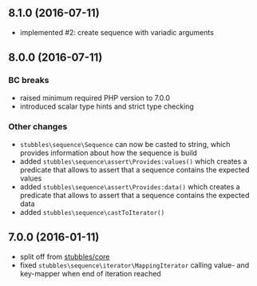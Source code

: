 8.1.0 (2016-07-11)
------------------

  * implemented #2: create sequence with variadic arguments


8.0.0 (2016-07-11)
------------------

### BC breaks

  * raised minimum required PHP version to 7.0.0
  * introduced scalar type hints and strict type checking


### Other changes

  * `stubbles\sequence\Sequence` can now be casted to string, which provides information about how the sequence is build
  * added `stubbles\sequence\assert\Provides:values()` which creates a predicate that allows to assert that a sequence contains the expected values
  * added `stubbles\sequence\assert\Provides:data()` which creates a predicate that allows to assert that a sequence contains the expected data
  * added `stubbles\sequence\castToIterator()`


7.0.0 (2016-01-11)
------------------

  * split off from [stubbles/core](https://github.com/stubbles/stubbles-core)
  * fixed `stubbles\sequence\iterator\MappingIterator` calling value- and key-mapper when end of iteration reached
